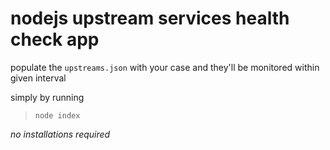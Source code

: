 # nodejs upstream services health check app

populate the `upstreams.json` with your case
and they'll be monitored within given interval

simply by running
> `node index`

*no installations required*